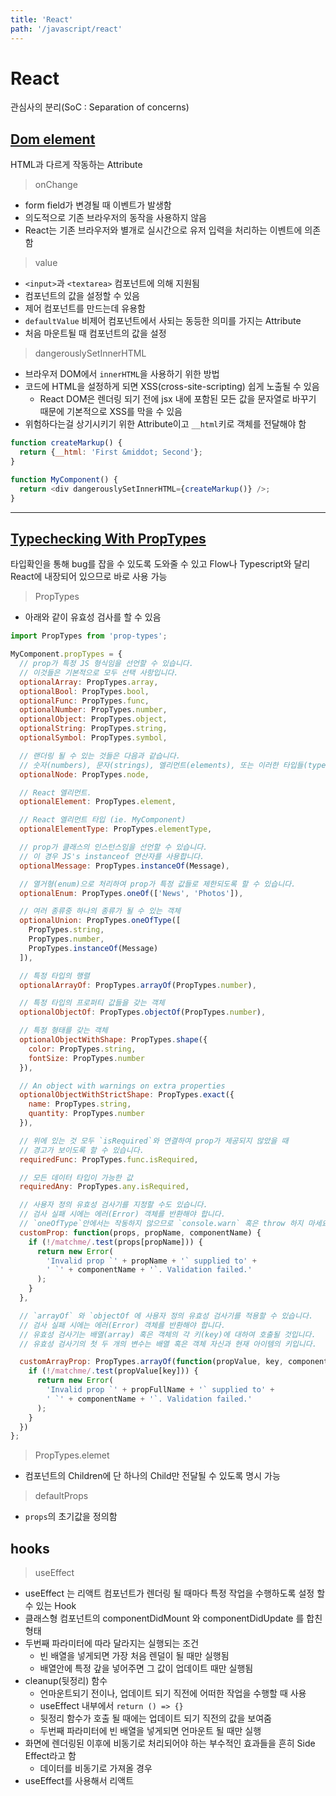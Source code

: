 ```yaml
---
title: 'React'
path: '/javascript/react'
---
```

# React

관심사의 분리(SoC : Separation of concerns)

## [Dom element](https://reactjs.org/docs/dom-elements.html)

HTML과 다르게 작동하는 Attribute

> onChange

- form field가 변경될 때 이벤트가 발생함
- 의도적으로 기존 브라우저의 동작을 사용하지 않음
- React는 기존 브라우저와 별개로 실시간으로 유저 입력을 처리하는 이벤트에 의존함

> value

- `<input>`과 `<textarea>` 컴포넌트에 의해 지원됨
- 컴포넌트의 값을 설정할 수 있음
- 제어 컴포넌트를 만드는데 유용함
- `defaultValue` 비제어 컴포넌트에서 사되는 동등한 의미를 가지는 Attribute
- 처음 마운트될 때 컴포넌트의 값을 설정

> dangerouslySetInnerHTML

- 브라우저 DOM에서 `innerHTML`을 사용하기 위한 방법
- 코드에 HTML을 설정하게 되면 XSS(cross-site-scripting) 쉽게 노출될 수 있음
  - React DOM은 렌더링 되기 전에 jsx 내에 포함된 모든 값을 문자열로 바꾸기 때문에 기본적으로 XSS를 막을 수 있음
- 위험하다는걸 상기시키기 위한 Attribute이고 `__html`키로 객체를 전달해야 함

```javascript
function createMarkup() {
  return {__html: 'First &middot; Second'};
}

function MyComponent() {
  return <div dangerouslySetInnerHTML={createMarkup()} />;
}
```

---

## [Typechecking With PropTypes](https://reactjs.org/docs/typechecking-with-proptypes.html)

타입확인을 통해 bug를 잡을 수 있도록 도와줄 수 있고 Flow나 Typescript와 달리 React에 내장되어 있으므로 바로 사용 가능

> PropTypes

- 아래와 같이 유효성 검사를 할 수 있음

```javascript
import PropTypes from 'prop-types';

MyComponent.propTypes = {
  // prop가 특정 JS 형식임을 선언할 수 있습니다.
  // 이것들은 기본적으로 모두 선택 사항입니다.
  optionalArray: PropTypes.array,
  optionalBool: PropTypes.bool,
  optionalFunc: PropTypes.func,
  optionalNumber: PropTypes.number,
  optionalObject: PropTypes.object,
  optionalString: PropTypes.string,
  optionalSymbol: PropTypes.symbol,

  // 랜더링 될 수 있는 것들은 다음과 같습니다.
  // 숫자(numbers), 문자(strings), 엘리먼트(elements), 또는 이러한 타입들(types)을 포함하고 있는 배열(array) (혹은 배열의 fragment)
  optionalNode: PropTypes.node,

  // React 엘리먼트.
  optionalElement: PropTypes.element,

  // React 엘리먼트 타입 (ie. MyComponent)
  optionalElementType: PropTypes.elementType,

  // prop가 클래스의 인스턴스임을 선언할 수 있습니다.
  // 이 경우 JS's instanceof 연산자를 사용합니다.
  optionalMessage: PropTypes.instanceOf(Message),

  // 열거형(enum)으로 처리하여 prop가 특정 값들로 제한되도록 할 수 있습니다.
  optionalEnum: PropTypes.oneOf(['News', 'Photos']),

  // 여러 종류중 하나의 종류가 될 수 있는 객체
  optionalUnion: PropTypes.oneOfType([
    PropTypes.string,
    PropTypes.number,
    PropTypes.instanceOf(Message)
  ]),

  // 특정 타입의 행렬
  optionalArrayOf: PropTypes.arrayOf(PropTypes.number),

  // 특정 타입의 프로퍼티 값들을 갖는 객체
  optionalObjectOf: PropTypes.objectOf(PropTypes.number),

  // 특정 형태를 갖는 객체
  optionalObjectWithShape: PropTypes.shape({
    color: PropTypes.string,
    fontSize: PropTypes.number
  }),

  // An object with warnings on extra properties
  optionalObjectWithStrictShape: PropTypes.exact({
    name: PropTypes.string,
    quantity: PropTypes.number
  }),

  // 위에 있는 것 모두 `isRequired`와 연결하여 prop가 제공되지 않았을 때
  // 경고가 보이도록 할 수 있습니다.
  requiredFunc: PropTypes.func.isRequired,

  // 모든 데이터 타입이 가능한 값
  requiredAny: PropTypes.any.isRequired,

  // 사용자 정의 유효성 검사기를 지정할 수도 있습니다.
  // 검사 실패 시에는 에러(Error) 객체를 반환해야 합니다.
  // `oneOfType`안에서는 작동하지 않으므로 `console.warn` 혹은 throw 하지 마세요.
  customProp: function(props, propName, componentName) {
    if (!/matchme/.test(props[propName])) {
      return new Error(
        'Invalid prop `' + propName + '` supplied to' +
        ' `' + componentName + '`. Validation failed.'
      );
    }
  },

  // `arrayOf` 와 `objectOf 에 사용자 정의 유효성 검사기를 적용할 수 있습니다.
  // 검사 실패 시에는 에러(Error) 객체를 반환해야 합니다.
  // 유효성 검사기는 배열(array) 혹은 객체의 각 키(key)에 대하여 호출될 것입니다.
  // 유효성 검사기의 첫 두 개의 변수는 배열 혹은 객체 자신과 현재 아이템의 키입니다.

  customArrayProp: PropTypes.arrayOf(function(propValue, key, componentName, location, propFullName) {
    if (!/matchme/.test(propValue[key])) {
      return new Error(
        'Invalid prop `' + propFullName + '` supplied to' +
        ' `' + componentName + '`. Validation failed.'
      );
    }
  })
};
```



> PropTypes.elemet

- 컴포넌트의 Children에 단 하나의 Child만 전달될 수 있도록 명시 가능

> defaultProps

- `props`의 초기값을 정의함

## hooks

> useEffect

- useEffect 는 리액트 컴포넌트가 렌더링 될 때마다 특정 작업을 수행하도록 설정 할 수 있는 Hook
- 클래스형 컴포넌트의 componentDidMount 와 componentDidUpdate 를 합친 형태
- 두번째 파라미터에 따라 달라지는 실행되는 조건
  - 빈 배열을 넣게되면 가장 처음 렌덜이 될 때만 실행됨
  - 배열안에 특정 갚을 넣어주면 그 값이 업데이트 때만 실행됨
- cleanup(뒷정리) 함수
  - 언마운트되기 전이나, 업데이트 되기 직전에 어떠한 작업을 수행할 때 사용
  - useEffect 내부에서 `return () => {}`
  - 뒷정리 함수가 호출 될 때에는 업데이트 되기 직전의 값을 보여줌
  - 두번째 파라미터에 빈 배열을 넣게되면 언마운트 될 때만 실행
- 화면에 렌더링된 이후에 비동기로 처리되어야 하는 부수적인 효과들을 흔히 Side Effect라고 함
  - 데이터를 비동기로 가져올 경우 
- useEffect를 사용해서 리액트

